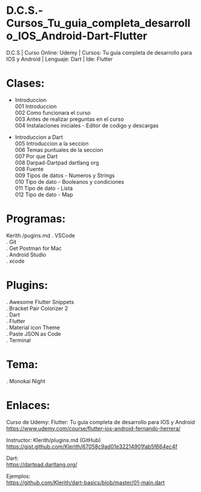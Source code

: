 # D.C.S.-Cursos_Tu_guia_completa_desarrollo_IOS_Android-Dart-Flutter
D.C.S | Curso Online: Udemy | Cursos: Tu guía completa de desarrollo para IOS y Android | Lenguaje: Dart  | Ide: Flutter

# Clases:
- Introduccion <br>
001 Introduccion <br>
002 Como funcionara el curso <br>
003 Antes de realizar preguntas en el curso <br>
004 Instalaciones iniciales - Editor de codigo y descargas <br>

- Introduccion a Dart <br>
005 Introduccion a la seccion <br>
006 Temas puntuales de la seccion <br>
007 Por que Dart <br>
008 Darpad-Dartpad dartlang org <br>
008 Fuente <br>
009 Tipos de datos - Numeros y Strings <br>
010 Tipo de dato - Booleanos y condiciones <br>
011 Tipo de dato - Lista <br>
012 Tipo de dato - Map

# Programas:

Kerith /pugins.md
. VSCode <br>
. Git <br>
. Get Postman for Mac <br>
. Android Studio <br>
. xcode <br>

# Plugins:

. Awesome Flutter Snippets <br>
. Bracket Pair Colorizer 2 <br>
. Dart <br>
. Flutter <br>
. Material icon Theme <br>
. Paste JSON as Code <br>
. Terminal <br>

# Tema: 

. Monokai Night <br>

# Enlaces:

Curso de Udemy: Flutter: Tu guía completa de desarrollo para IOS y Android <br>
https://www.udemy.com/course/flutter-ios-android-fernando-herrera/

Instructor: Klerith/plugins.md (GitHub) <br>
https://gist.github.com/Klerith/67058c9ad01e32214901fab5f664ec4f

Dart: <br>
https://dartpad.dartlang.org/

Ejemplos: <br>
https://github.com/Klerith/dart-basics/blob/master/01-main.dart
